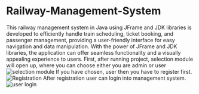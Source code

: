 # Railway-Management-System
This railway management system in Java using JFrame and JDK libraries is  developed to efficiently handle train scheduling, ticket booking, and passenger management, providing a user-friendly interface for easy navigation and data manipulation. With the power of JFrame and JDK libraries, the application can offer seamless functionality and a visually appealing experience to users.
First, after running project, selection module will open up, where you can choose either you are admin or user
![selection module](https://github.com/FazilaRubab/Railway-Management-System/assets/51526391/68389884-2d5d-418c-bc53-43003e811ba8)
If you have chosen, user then you have to register first.
![Registration](https://github.com/FazilaRubab/Railway-Management-System/assets/51526391/4c9dabf9-96d3-48b6-b523-03c9e4caec07)
After registration user can login into management system.
![user login](https://github.com/FazilaRubab/Railway-Management-System/assets/51526391/494a33f1-d74c-4649-b066-a2531900c6a5)
